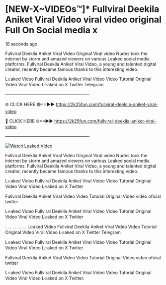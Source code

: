 # [NEW-X~VIDEOs™]* Fullviral Deekila Aniket Viral Video viral video original Full On Social media x

18 seconds ago

Fullviral Deekila Aniket Viral Video Original Viral video Nudes took the internet by storm and amazed viewers on various Leaked social media platforms. Fullviral Deekila Aniket Viral Video, a young and talented digital creator, recently became famous thanks to this interesting video.

L𝚎aked Video Fullviral Deekila Aniket Viral Video Video Tutorial Original Video Viral Video L𝚎aked on X Twitter Telegram

———————————————————-

🌐 CLICK HERE 🟢==►► https://2k25fun.com/fullviral-deekila-aniket-viral-video

🔴 CLICK HERE 🌐==►► https://2k25fun.com/fullviral-deekila-aniket-viral-video

———————————————————-

[![Watch Leaked Video](https://miro.medium.com/v2/resize:fit:828/format:webp/1*cilzJN44JGOrTw9NJCrNHA.gif "Watch Leaked Video")](https://2k25fun.com/fullviral-deekila-aniket-viral-video)

Fullviral Deekila Aniket Viral Video Original Viral video Nudes took the internet by storm and amazed viewers on various Leaked social media platforms. Fullviral Deekila Aniket Viral Video, a young and talented digital creator, recently became famous thanks to this interesting video.

L𝚎aked Video Fullviral Deekila Aniket Viral Video Video Tutorial Original Video Viral Video L𝚎aked on X Twitter

Fullviral Deekila Aniket Viral Video Video Tutorial Original Video video oficial twitter

L𝚎aked Video Fullviral Deekila Aniket Viral Video Video Tutorial Original Video Viral Video L𝚎aked on X Twitter

. . . . . . . . . L𝚎aked Video Fullviral Deekila Aniket Viral Video Video Tutorial Original Video Viral Video L𝚎aked on X Twitter Telegram

L𝚎aked Video Fullviral Deekila Aniket Viral Video Video Tutorial Original Video Viral Video L𝚎aked on X Twitter

Fullviral Deekila Aniket Viral Video Video Tutorial Original Video video oficial twitter

L𝚎aked Video Fullviral Deekila Aniket Viral Video Video Tutorial Original Video Viral Video L𝚎aked on X Twitter.